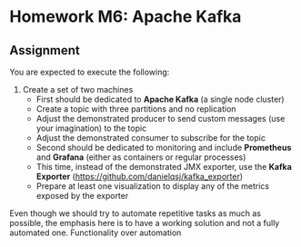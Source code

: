 # Homework M6: Apache Kafka
## Assignment

You are expected to execute the following:

1. Create a set of two machines
    * First should be dedicated to **Apache Kafka** (a single node cluster)
    * Create a topic with three partitions and no replication
    * Adjust the demonstrated producer to send custom messages (use your imagination) to the topic
    * Adjust the demonstrated consumer to subscribe for the topic
    * Second should be dedicated to monitoring and include **Prometheus** and **Grafana** (either as containers or regular processes)
    * This time, instead of the demonstrated JMX exporter, use the **Kafka Exporter** (https://github.com/danielqsj/kafka_exporter)
    * Prepare at least one visualization to display any of the metrics exposed by the exporter

Even though we should try to automate repetitive tasks as much as possible, the emphasis here is to have a working
solution and not a fully automated one. Functionality over automation